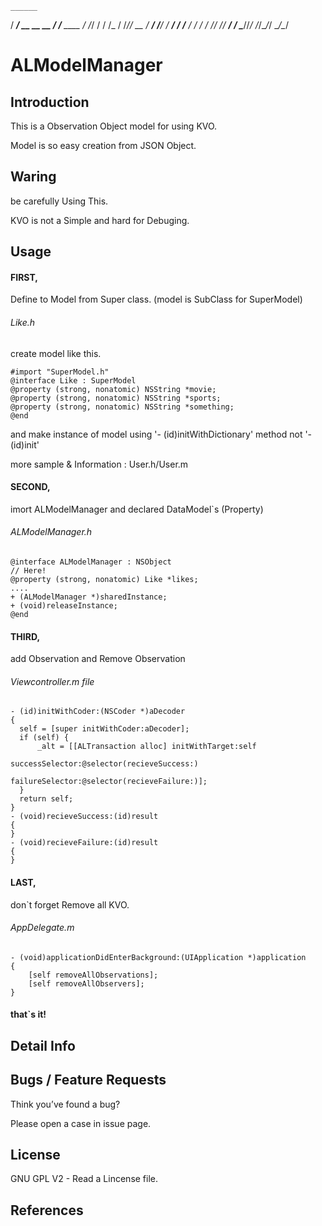 
    ______   
   / ____/      __  __     __
  / /___ ____  / /_/ /    / /_
 / /___// __ \/ __/ /__/ / __/
/ /___ / / / / /_/ // __/ /
\____//_/ /_/\__/_/ \__/\__/

ALModelManager
==============


## Introduction

This is a Observation Object model for using KVO.

Model is so easy creation from JSON Object.


## Waring

be carefully Using This.

KVO is not a Simple and hard for Debuging.


## Usage

#### FIRST,

Define to Model from Super class. (model is SubClass for SuperModel)


###### Like.h

create model like this. 

    #import "SuperModel.h"
    @interface Like : SuperModel
    @property (strong, nonatomic) NSString *movie;
    @property (strong, nonatomic) NSString *sports;
    @property (strong, nonatomic) NSString *something;
    @end

and make instance of model using '- (id)initWithDictionary' method not '- (id)init'

more sample & Information : User.h/User.m

#### SECOND, 

imort ALModelManager and declared DataModel`s (Property)

###### ALModelManager.h

    @interface ALModelManager : NSObject
    // Here!
    @property (strong, nonatomic) Like *likes;
    ....
    + (ALModelManager *)sharedInstance;
    + (void)releaseInstance;
    @end


#### THIRD,  

add Observation and Remove Observation 

###### Viewcontroller.m file

    - (id)initWithCoder:(NSCoder *)aDecoder
    {
      self = [super initWithCoder:aDecoder];
      if (self) {
          _alt = [[ALTransaction alloc] initWithTarget:self
                                       successSelector:@selector(recieveSuccess:)
                                       failureSelector:@selector(recieveFailure:)];
      }
      return self;
    }
    - (void)recieveSuccess:(id)result
    {
    }
    - (void)recieveFailure:(id)result
    {
    }

#### LAST,  

don`t forget Remove all KVO.

###### AppDelegate.m

    - (void)applicationDidEnterBackground:(UIApplication *)application
    {
        [self removeAllObservations];
        [self removeAllObservers];
    }

#### that`s it!



## Detail Info


## Bugs / Feature Requests

Think you’ve found a bug? 

Please open a case in issue page.


## License

GNU GPL V2 - Read a Lincense file.


## References

